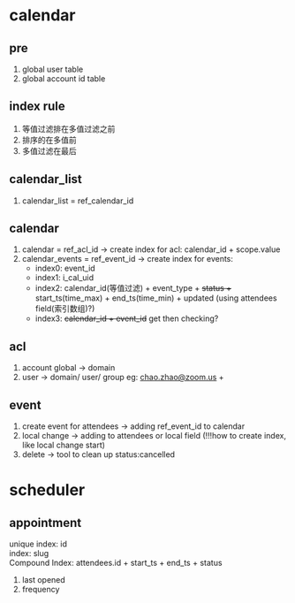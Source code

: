 # calendar 

## pre 
1. global user table 
2. global account id table 

## index rule
1. 等值过滤排在多值过滤之前
2. 排序的在多值前
3. 多值过滤在最后

## calendar_list
1. calendar_list = ref_calendar_id

## calendar 
1. calendar = ref_acl_id -> create index for acl: calendar_id + scope.value
2. calendar_events = ref_event_id -> create index for events: 
   - index0: event_id
   - index1: i_cal_uid
   - index2: calendar_id(等值过滤) + event_type + ~~status +~~ start_ts(time_max) + end_ts(time_min) + updated (using attendees field(索引数组)?)
   - index3: ~~calendar_id + event_id~~ get then checking?

## acl 
1. account global -> domain 
2. user -> domain/ user/ group
eg: chao.zhao@zoom.us + 

## event
1. create event for attendees -> adding ref_event_id to calendar 
2. local change -> adding to attendees or local field (!!!how to create index, like local change start) 
3. delete -> tool to clean up status:cancelled

# scheduler 

## appointment

unique index: id  
index: slug  
Compound Index: attendees.id + start_ts + end_ts + status

1. last opened
2. frequency
